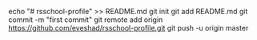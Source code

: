 echo "# rsschool-profile" >> README.md
git init
git add README.md
git commit -m "first commit"
git remote add origin https://github.com/eveshad/rsschool-profile.git
git push -u origin master
